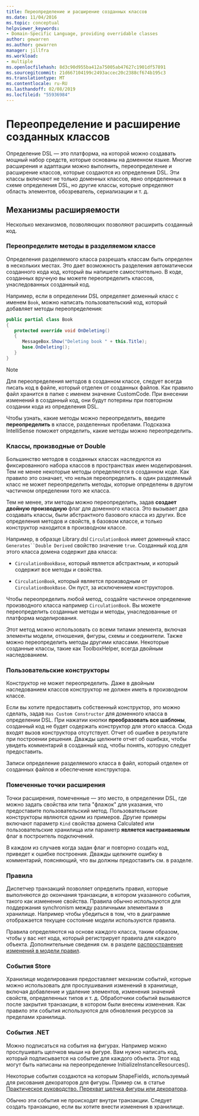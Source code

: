 ```yaml
---
title: Переопределение и расширение созданных классов
ms.date: 11/04/2016
ms.topic: conceptual
helpviewer_keywords:
- Domain-Specific Language, providing overridable classes
author: gewarren
ms.author: gewarren
manager: jillfra
ms.workload:
- multiple
ms.openlocfilehash: 8d3c90d955ba412a75005ab47627c1901df57891
ms.sourcegitcommit: 21d667104199c2493accec20c2388cf674b195c3
ms.translationtype: MT
ms.contentlocale: ru-RU
ms.lasthandoff: 02/08/2019
ms.locfileid: "55936984"
---
```

# <a name="override-and-extend-the-generated-classes"></a>Переопределение и расширение созданных классов

Определение DSL — это платформа, на которой можно создавать мощный набор средств, которые основаны на доменном языке. Многие расширения и адаптации можно выполнить, переопределение и расширение классов, которые создаются из определения DSL. Эти классы включают не только доменных классов, явно определенных в схеме определения DSL, но другие классы, которые определяют область элементов, обозреватель, сериализации и т. д.

## <a name="extensibility-mechanisms"></a>Механизмы расширяемости

Несколько механизмов, позволяющих позволяют расширить созданный код.

### <a name="override-methods-in-a-partial-class"></a>Переопределите методы в разделяемом классе

Определения разделяемого класса разрешать классам быть определен в нескольких местах. Это дает возможность разделения автоматически созданного кода код, который вы напишете самостоятельно. В коде, созданных вручную вы можете переопределить классов, унаследованных созданный код.

Например, если в определении DSL определяет доменный класс с именем `Book`, можно написать пользовательский код, который добавляет методы переопределения:

```csharp
public partial class Book
{
   protected override void OnDeleting()
   {
      MessageBox.Show("Deleting book " + this.Title);
      base.OnDeleting();
   }
}
```

> [!NOTE]
> Для переопределения методов в созданном классе, следует всегда писать код в файле, который отделен от созданных файлов. Как правило файл хранится в папке с именем значение CustomCode. При внесении изменений в созданный код, они будут потеряны при повторном создании кода из определения DSL.

Чтобы узнать, какие методы можно переопределить, введите **переопределить** в классе, разделенных пробелами. Подсказка IntelliSense поможет определить, какие методы можно переопределить.

### <a name="double-derived-classes"></a>Классы, производные от Double

Большинство методов в созданных классах наследуются из фиксированного набора классов в пространствах имен моделирования. Тем не менее некоторые методы определяются в созданном коде. Как правило это означает, что нельзя переопределить. в один разделяемый класс не может переопределить методы, которые определены в другом частичном определении того же класса.

Тем не менее, эти методы можно переопределить, задав **создает двойную производную** флаг для доменного класса. Это вызывает два создавать классы, были абстрактного базового класса из других. Все определения методов и свойств, в базовом классе, и только конструктор находится в производном классе.

Например, в образце Library.dsl `CirculationBook` имеет доменный класс `Generates``Double Derived` свойство значение `true`. Созданный код для этого класса домена содержит два класса:

-   `CirculationBookBase`, который является абстрактным, и который содержит все методы и свойства.

-   `CirculationBook`, который является производным от `CirculationBookBase`. Он пуст, за исключением конструкторов.

Чтобы переопределить любой метод, создайте частичное определение производного класса например `CirculationBook`. Вы можете переопределить созданные методы и методы, унаследованные от платформа моделирования.

Этот метод можно использовать со всеми типами элемента, включая элементы модели, отношения, фигуры, схемы и соединители. Также можно переопределить методы другими классами. Некоторые созданные классы, такие как ToolboxHelper, всегда двойным наследованием.

### <a name="custom-constructors"></a>Пользовательские конструкторы

Конструктор не может переопределить. Даже в двойным наследованием классов конструктор не должен иметь в производном классе.

Если вы хотите предоставить собственный конструктор, это можно сделать, задав `Has Custom Constructor` для доменного класса в определении DSL. При нажатии кнопки **преобразовать все шаблоны**, созданный код не будет содержать конструктор для этого класса. Сюда входят вызов конструктора отсутствует. Отчет об ошибке в результате при построении решения. Дважды щелкните отчет об ошибках, чтобы увидеть комментарий в созданный код, чтобы понять, которую следует предоставить.

Записи определение разделяемого класса в файл, который отделен от созданных файлов и обеспечение конструктора.

### <a name="flagged-extension-points"></a>Помеченные точки расширения

Точки расширения, помеченные — это место, в определении DSL, где можно задать свойства или типа "флажок" для указания, что предоставите пользовательский метод. Пользовательские конструкторы являются одним из примеров. Другие примеры включают параметр `Kind` свойства домена Calculated или пользовательские хранилища или параметр **является настраиваемым** флаг в построитель подключений.

В каждом из случаев когда задан флаг и повторно создать код, приведет к ошибке построения. Дважды щелкните ошибку в комментарий, поясняющий, что вы должны предоставить см. в разделе.

### <a name="rules"></a>Правила

Диспетчер транзакций позволяет определить правил, которые выполняются до окончания транзакции, в котором указанного события, такого как изменение свойства. Правила обычно используются для поддержания synchronism между различными элементами в хранилище. Например чтобы убедиться в том, что в диаграмме отображается текущее состояние модели используются правила.

Правила определяются на основе каждого класса, таким образом, чтобы у вас нет кода, который регистрирует правила для каждого объекта. Дополнительные сведения см. в разделе [распространение изменений в модели правил](../modeling/rules-propagate-changes-within-the-model.md).

### <a name="store-events"></a>События Store

Хранилище моделирования предоставляет механизм событий, которые можно использовать для прослушивания изменений в хранилище, включая добавление и удаление элементов, изменения значений свойств, определенных типов и т. д. Обработчики событий вызываются после закрытия транзакции, в котором были внесены изменения. Как правило эти события используются для обновления ресурсов за пределами хранилища.

### <a name="net-events"></a>События .NET

Можно подписаться на события на фигурах. Например можно прослушивать щелчков мыши на фигуре. Вам нужно написать код, который подписывается на событие для каждого объекта. Этот код могут быть написаны на переопределение InitializeInstanceResources().

Некоторые события создаются на которым ShapeFields, используемый для рисования декораторов для фигуры. Пример см. в статье [Практическое руководство. Перехват щелчка фигуры или декоратора](../modeling/how-to-intercept-a-click-on-a-shape-or-decorator.md).

Обычно эти события не происходят внутри транзакции. Следует создать транзакцию, если вы хотите внести изменения в хранилище.